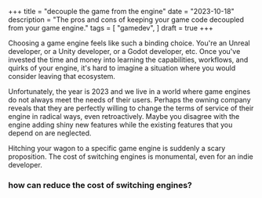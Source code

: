 +++
title = "decouple the game from the engine"
date = "2023-10-18"
description = "The pros and cons of keeping your game code decoupled from your game engine."
tags = [
    "gamedev",
]
draft = true
+++

Choosing a game engine feels like such a binding choice. You're an Unreal developer, or a Unity developer, or a Godot developer, etc. Once you've invested the time and money into learning the capabilities, workflows, and quirks of your engine, it's hard to imagine a situation where you would consider leaving that ecosystem.

Unfortunately, the year is 2023 and we live in a world where game engines do not always meet the needs of their users. Perhaps the owning company reveals that they are perfectly willing to change the terms of service of their engine in radical ways, even retroactively. Maybe you disagree with the engine adding shiny new features while the existing features that you depend on are neglected.

Hitching your wagon to a specific game engine is suddenly a scary proposition. The cost of switching engines is monumental, even for an indie developer.

### how can reduce the cost of switching engines?

